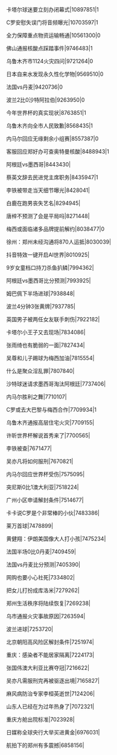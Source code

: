卡塔尔球迷要立刻办闭幕式|10897851|1

C罗安慰失误门将音频曝光|10703597|1

全力保障重点物资运输畅通|10561300|0

佛山通报核酸点踩踏事件|9746483|1

乌鲁木齐市1124火灾四问|9721264|0

日本自来水发现永久性化学物|9569510|0

法国vs丹麦|9420736|0

波兰2比0沙特阿拉伯|9263950|0

今年世界杯的真实现状|8763851|1

乌鲁木齐向全市人民致歉|8568435|1

内马尔回应无缘剩余小组赛|8557387|0

客服回应郑好办可查奥特曼核酸|8488943|1

阿根廷vs墨西哥|8443430|

蔡英文辞去民进党主席职务|8435947|1

李铁被带走当天细节曝光|8428041|

白鹿在跑男丧失艺名|8294945|

唐梓不预测了会是平局吗|8271448|

梅西或面临诸多品牌提前解约|8038477|0

徐州：郑州未经沟通将870人运抵|8030039|

抖音特效一键开启AI世界|8010925|

9岁女童档口持刀杀鱼扒鳞|7994362|

阿根廷vs墨西哥比分预测|7993925|

姆巴佩下半场进球|7938848|

波兰4分钟3张黄牌|7937785|

英国男子被两任女友联手刺伤|7922182|

卡塔尔小王子又去现场|7834086|

张雨绮也有脆弱的一面|7827434|

吴尊和儿子踢球为梅西加油|7815554|

什么是聚众淫乱罪|7807840|

沙特球迷请求墨西哥淘汰阿根廷|7737406|

内马尔胜利之舞|7710107|

C罗或去大巴黎与梅西合作|7709934|1

乌鲁木齐通报高层住宅火灾|7709155|

许昕世界杯解说首秀来了|7700565|

李铁被查|7671477|

吴亦凡将如何服刑|7670821|

内马尔回应世界杯受伤|7575095|

突尼斯0比1澳大利亚|7518224|

广州小区申请解封条件|7514677|

卡卡说C罗是个非常棒的小伙|7483386|

莱万首球|7478899|

黄健翔：伊朗美国像大人打小孩|7475234|

法国半场0比0丹麦|7409459|

法国vs丹麦比分预测|7405390|

网购也要小心社死|7334802|

把女儿打扮成库洛米|7279262|

郑州生活秩序将陆续恢复|7269238|

乌市通报火灾事故原因|7263594|

波兰进球|7253720|

北京朝阳高风险区解封条件|7251974|

重庆：感染者不能居家隔离|7224173|

张国伟澳大利亚比赛夺冠|7216622|

吴亦凡需服刑完再被驱逐出境|7165827|

麻风病防治专家李桓英逝世|7124206|

山东人已经在为过年热身了|7072321|

重庆方舱出院标准|7023928|

日媒称全球央行大举买进黄金|6976031|

航拍下的郑州有多震撼|6858156|

